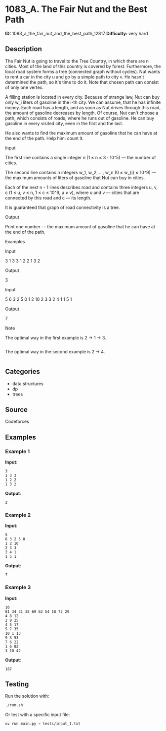 # 1083_A. The Fair Nut and the Best Path

**ID:** 1083_a_the_fair_nut_and_the_best_path_12817
**Difficulty:** very hard

## Description

The Fair Nut is going to travel to the Tree Country, in which there are n cities. Most of the land of this country is covered by forest. Furthermore, the local road system forms a tree (connected graph without cycles). Nut wants to rent a car in the city u and go by a simple path to city v. He hasn't determined the path, so it's time to do it. Note that chosen path can consist of only one vertex.

A filling station is located in every city. Because of strange law, Nut can buy only w_i liters of gasoline in the i-th city. We can assume, that he has infinite money. Each road has a length, and as soon as Nut drives through this road, the amount of gasoline decreases by length. Of course, Nut can't choose a path, which consists of roads, where he runs out of gasoline. He can buy gasoline in every visited city, even in the first and the last.

He also wants to find the maximum amount of gasoline that he can have at the end of the path. Help him: count it.

Input

The first line contains a single integer n (1 ≤ n ≤ 3 ⋅ 10^5) — the number of cities.

The second line contains n integers w_1, w_2, …, w_n (0 ≤ w_{i} ≤ 10^9) — the maximum amounts of liters of gasoline that Nut can buy in cities.

Each of the next n - 1 lines describes road and contains three integers u, v, c (1 ≤ u, v ≤ n, 1 ≤ c ≤ 10^9, u ≠ v), where u and v — cities that are connected by this road and c — its length.

It is guaranteed that graph of road connectivity is a tree.

Output

Print one number — the maximum amount of gasoline that he can have at the end of the path.

Examples

Input

3
1 3 3
1 2 2
1 3 2


Output

3


Input

5
6 3 2 5 0
1 2 10
2 3 3
2 4 1
1 5 1


Output

7

Note

The optimal way in the first example is 2 → 1 → 3.

<image>

The optimal way in the second example is 2 → 4.

<image>

## Categories

- data structures
- dp
- trees

## Source

Codeforces

## Examples

### Example 1

**Input**:
```
3
1 3 3
1 2 2
1 3 2
```

**Output**:
```
3
```

### Example 2

**Input**:
```
5
6 3 2 5 0
1 2 10
2 3 3
2 4 1
1 5 1
```

**Output**:
```
7
```

### Example 3

**Input**:
```
10
81 34 31 38 69 62 54 18 72 29
4 8 12
2 9 25
4 5 17
5 7 35
10 1 13
9 3 53
7 6 22
1 6 82
3 10 42
```

**Output**:
```
187
```


## Testing

Run the solution with:

```bash
./run.sh
```

Or test with a specific input file:

```bash
uv run main.py < tests/input_1.txt
```
